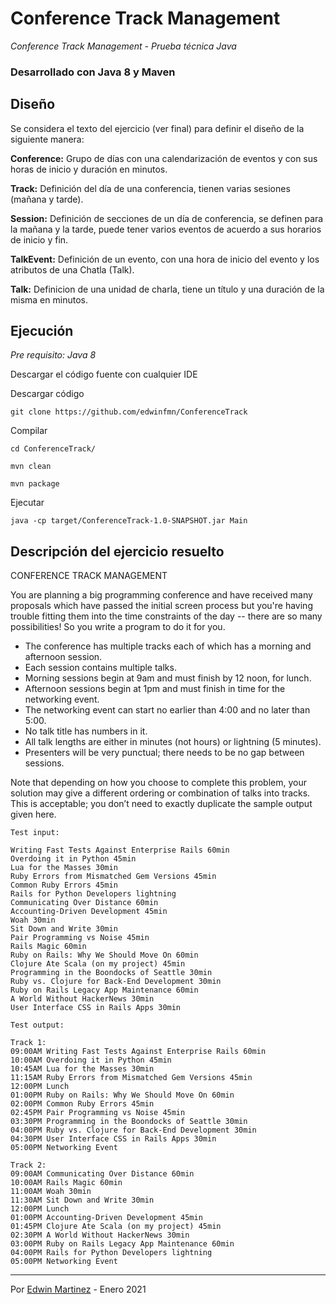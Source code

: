 # Conference Track Management

_Conference Track Management - Prueba técnica Java_

### Desarrollado con Java 8 y Maven

## Diseño

Se considera el texto del ejercicio (ver final) para definir el diseño de la siguiente manera:

**Conference:** Grupo de días con una calendarización de eventos y con sus horas de inicio y duración en minutos.

**Track:** Definición del día de una conferencia, tienen varias sesiones (mañana y tarde).

**Session:** Definición de secciones de un día de conferencia, se definen para la mañana y la tarde, puede tener varios eventos de acuerdo a sus horarios de inicio y fin.

**TalkEvent:** Definición de un evento, con una hora de inicio del evento y los atributos de una Chatla (Talk).

**Talk:** Definicion de una unidad de charla, tiene un título y una duración de la misma en minutos.


## Ejecución

_Pre requisito: Java 8_

Descargar el código fuente con cualquier IDE 

Descargar código
```
git clone https://github.com/edwinfmn/ConferenceTrack
```

Compilar
```
cd ConferenceTrack/

mvn clean

mvn package
```

Ejecutar
```
java -cp target/ConferenceTrack-1.0-SNAPSHOT.jar Main
```

## Descripción del ejercicio resuelto

CONFERENCE TRACK MANAGEMENT

You are planning a big programming conference and have received many proposals which have passed the initial screen process but you're having trouble fitting them into the time constraints of the day -- there are so many possibilities! So you write a program to do it for you.

* The conference has multiple tracks each of which has a morning and afternoon session.
* Each session contains multiple talks.
* Morning sessions begin at 9am and must finish by 12 noon, for lunch.
* Afternoon sessions begin at 1pm and must finish in time for the networking event.
* The networking event can start no earlier than 4:00 and no later than 5:00.
* No talk title has numbers in it.
* All talk lengths are either in minutes (not hours) or lightning (5 minutes).
* Presenters will be very punctual; there needs to be no gap between sessions.

Note that depending on how you choose to complete this problem, your solution may give a different ordering or combination of talks into tracks. This is acceptable; you don’t need to exactly duplicate the sample output given here.
 
```
Test input:

Writing Fast Tests Against Enterprise Rails 60min
Overdoing it in Python 45min
Lua for the Masses 30min
Ruby Errors from Mismatched Gem Versions 45min
Common Ruby Errors 45min
Rails for Python Developers lightning
Communicating Over Distance 60min
Accounting-Driven Development 45min
Woah 30min
Sit Down and Write 30min
Pair Programming vs Noise 45min
Rails Magic 60min
Ruby on Rails: Why We Should Move On 60min
Clojure Ate Scala (on my project) 45min
Programming in the Boondocks of Seattle 30min
Ruby vs. Clojure for Back-End Development 30min
Ruby on Rails Legacy App Maintenance 60min
A World Without HackerNews 30min
User Interface CSS in Rails Apps 30min
```

```
Test output:

Track 1:
09:00AM Writing Fast Tests Against Enterprise Rails 60min
10:00AM Overdoing it in Python 45min
10:45AM Lua for the Masses 30min
11:15AM Ruby Errors from Mismatched Gem Versions 45min
12:00PM Lunch
01:00PM Ruby on Rails: Why We Should Move On 60min
02:00PM Common Ruby Errors 45min
02:45PM Pair Programming vs Noise 45min
03:30PM Programming in the Boondocks of Seattle 30min
04:00PM Ruby vs. Clojure for Back-End Development 30min
04:30PM User Interface CSS in Rails Apps 30min
05:00PM Networking Event

Track 2:
09:00AM Communicating Over Distance 60min
10:00AM Rails Magic 60min
11:00AM Woah 30min
11:30AM Sit Down and Write 30min
12:00PM Lunch
01:00PM Accounting-Driven Development 45min
01:45PM Clojure Ate Scala (on my project) 45min
02:30PM A World Without HackerNews 30min
03:00PM Ruby on Rails Legacy App Maintenance 60min
04:00PM Rails for Python Developers lightning
05:00PM Networking Event
```

---
Por [Edwin Martinez](https://github.com/edwinfmn) - Enero 2021

